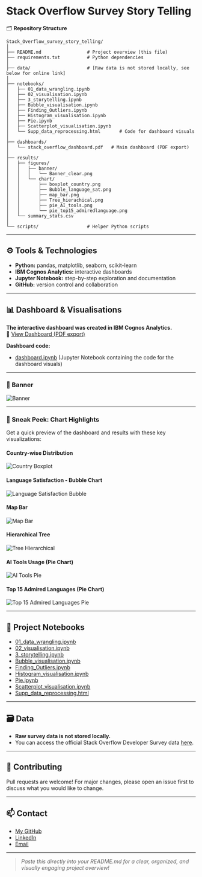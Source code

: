 # Stack Overflow Survey Story Telling

🗂️ **Repository Structure**  
```
Stack_Overflow_survey_story_telling/
│
├── README.md                 # Project overview (this file)
├── requirements.txt          # Python dependencies
│
├── data/                     # [Raw data is not stored locally, see below for online link]
│
├── notebooks/                
│   ├── 01_data_wrangling.ipynb
│   ├── 02_visualisation.ipynb
│   ├── 3_storytelling.ipynb
│   ├── Bubble_visualisation.ipynb
│   ├── Finding_Outliers.ipynb
│   ├── Histogram_visualisation.ipynb
│   ├── Pie.ipynb
│   ├── Scatterplot_visualisation.ipynb
│   └── Supp_data_reprocessing.html       # Code for dashboard visuals
│
├── dashboards/               
│   └── stack_overflow_dashboard.pdf   # Main dashboard (PDF export)
│
├── results/                  
│   ├── figures/
│   │   ├── banner/
│   │   │   └── Banner_clear.png
│   │   └── chart/
│   │       ├── boxplot_country.png
│   │       ├── Bubble_language_sat.png
│   │       ├── map_bar.png
│   │       ├── Tree_hierachical.png
│   │       ├── pie_AI_tools.png
│   │       └── pie_top15_admiredlanguage.png
│   └── summary_stats.csv
│
└── scripts/                  # Helper Python scripts
```

---

## ⚙️ Tools & Technologies
- **Python:** pandas, matplotlib, seaborn, scikit-learn  
- **IBM Cognos Analytics:** interactive dashboards  
- **Jupyter Notebook:** step-by-step exploration and documentation  
- **GitHub:** version control and collaboration  

---

## 📊 Dashboard & Visualisations

**The interactive dashboard was created in IBM Cognos Analytics.**  
🔗 [View Dashboard (PDF export)](dashboards/Stack_overflow_survery.pdf)

**Dashboard code:**  
- [dashboard.ipynb](notebooks/dashboard.ipynb) (Jupyter Notebook containing the code for the dashboard visuals)

---

### 🚩 Banner

![Banner](results/figures/banner/Banner_clear.png)

---

### 👀 Sneak Peek: Chart Highlights

Get a quick preview of the dashboard and results with these key visualizations:

#### Country-wise Distribution

![Country Boxplot](results/figures/chart/boxplot_country.png)

#### Language Satisfaction - Bubble Chart

![Language Satisfaction Bubble](results/figures/chart/Bubble_language_sat.png)

#### Map Bar

![Map Bar](results/figures/chart/map_bar.png)

#### Hierarchical Tree

![Tree Hierarchical](results/figures/chart/Tree_hierachical.png)

#### AI Tools Usage (Pie Chart)

![AI Tools Pie](results/figures/chart/pie_AI_tools.png)

#### Top 15 Admired Languages (Pie Chart)

![Top 15 Admired Languages Pie](results/figures/chart/pie_top15_admiredlanguage.png)

---

## 📁 Project Notebooks

- [01_data_wrangling.ipynb](notebooks/01_data_wrangling.ipynb)
- [02_visualisation.ipynb](notebooks/02_visualisation.ipynb)
- [3_storytelling.ipynb](notebooks/3_storytelling.ipynb)
- [Bubble_visualisation.ipynb](notebooks/Bubble_visualisation.ipynb)
- [Finding_Outliers.ipynb](notebooks/Finding_Outliers.ipynb)
- [Histogram_visualisation.ipynb](notebooks/Histogram_visualisation.ipynb)
- [Pie.ipynb](notebooks/Pie.ipynb)
- [Scatterplot_visualisation.ipynb](notebooks/Scatterplot_visualisation.ipynb)
- [Supp_data_reprocessing.html](notebooks/Supp_data_reprocessing.html)

---

## 🗃️ Data

- **Raw survey data is not stored locally.**  
- You can access the official Stack Overflow Developer Survey data [here](https://insights.stackoverflow.com/survey).

---

## 🤝 Contributing

Pull requests are welcome! For major changes, please open an issue first to discuss what you would like to change.

---

## 📫 Contact

- [My GitHub](https://github.com/longchung90)
- [LinkedIn](#) <!-- Add your LinkedIn URL here -->
- [Email](mailto:your-email@example.com) <!-- Add your email here -->

---

> _Paste this directly into your README.md for a clear, organized, and visually engaging project overview!_
